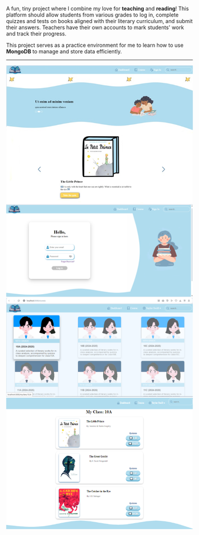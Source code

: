 A fun, tiny project where I combine my love for **teaching** and **reading**! This platform should allow students from various grades to log in, complete quizzes and tests on books aligned with their literary curriculum, and submit their answers. Teachers have their own accounts to mark students' work and track their progress.

This project serves as a practice environment for me to learn how to use **MongoDB** to manage and store data efficiently.

---

![Alt text](<./public/Dashboard (kinda).jpg>)
![Alt text](./public/signin.png)
![Alt text](./public/courses.png)
![Alt text](./public/quiz.png)
